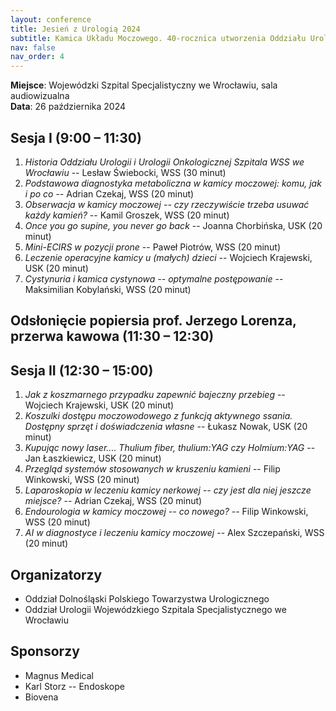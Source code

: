 ```yaml
---
layout: conference
title: Jesień z Urologią 2024
subtitle: Kamica Układu Moczowego. 40-rocznica utworzenia Oddziału Urologii Wojewódzkiego Szpitala Specjalistycznego we Wrocławiu.
nav: false
nav_order: 4
---
```

**Miejsce**: Wojewódzki Szpital Specjalistyczny we Wrocławiu, sala audiowizualna <br/>
**Data**: 26 października 2024

## Sesja I (9:00 – 11:30)
1. *Historia Oddziału Urologii i Urologii Onkologicznej Szpitala WSS we Wrocławiu* -- Lesław Świebocki, WSS (30 minut)
2. *Podstawowa diagnostyka metaboliczna w kamicy moczowej: komu, jak i po co* -- Adrian Czekaj, WSS (20 minut)
3. *Obserwacja w kamicy moczowej -- czy rzeczywiście trzeba usuwać każdy kamień?* -- Kamil Groszek, WSS (20 minut)
4. *Once you go supine, you never go back* -- Joanna Chorbińska, USK (20 minut) 
5. *Mini-ECIRS w pozycji prone* -- Paweł Piotrów, WSS (20 minut)
6. *Leczenie operacyjne kamicy u (małych) dzieci* -- Wojciech Krajewski, USK (20 minut)
7. *Cystynuria i kamica cystynowa -- optymalne postępowanie* -- Maksimilian Kobylański, WSS (20 minut)

## Odsłonięcie popiersia prof. Jerzego Lorenza, przerwa kawowa (11:30 – 12:30)

## Sesja II (12:30 – 15:00)
1. *Jak z koszmarnego przypadku zapewnić bajeczny przebieg* -- Wojciech Krajewski, USK (20 minut)
2. *Koszulki dostępu moczowodowego z funkcją aktywnego ssania. Dostępny sprzęt i doświadczenia własne* -- Łukasz Nowak, USK (20 minut)
3. *Kupując nowy laser.... Thulium fiber, thulium:YAG czy Holmium:YAG* -- Jan Łaszkiewicz, USK (20 minut)
4. *Przegląd systemów stosowanych w kruszeniu kamieni* -- Filip Winkowski, WSS (20 minut)
5. *Laparoskopia w leczeniu kamicy nerkowej -- czy jest dla niej jeszcze miejsce?* -- Adrian Czekaj, WSS (20 minut)
6. *Endourologia w kamicy moczowej -- co nowego?* -- Filip Winkowski, WSS (20 minut)
7. *AI w diagnostyce i leczeniu kamicy moczowej* -- Alex Szczepański, WSS (20 minut)

## Organizatorzy
* Oddział Dolnośląski Polskiego Towarzystwa Urologicznego
* Oddział Urologii Wojewódzkiego Szpitala Specjalistycznego we Wrocławiu

## Sponsorzy
* Magnus Medical
* Karl Storz -- Endoskope
* Biovena